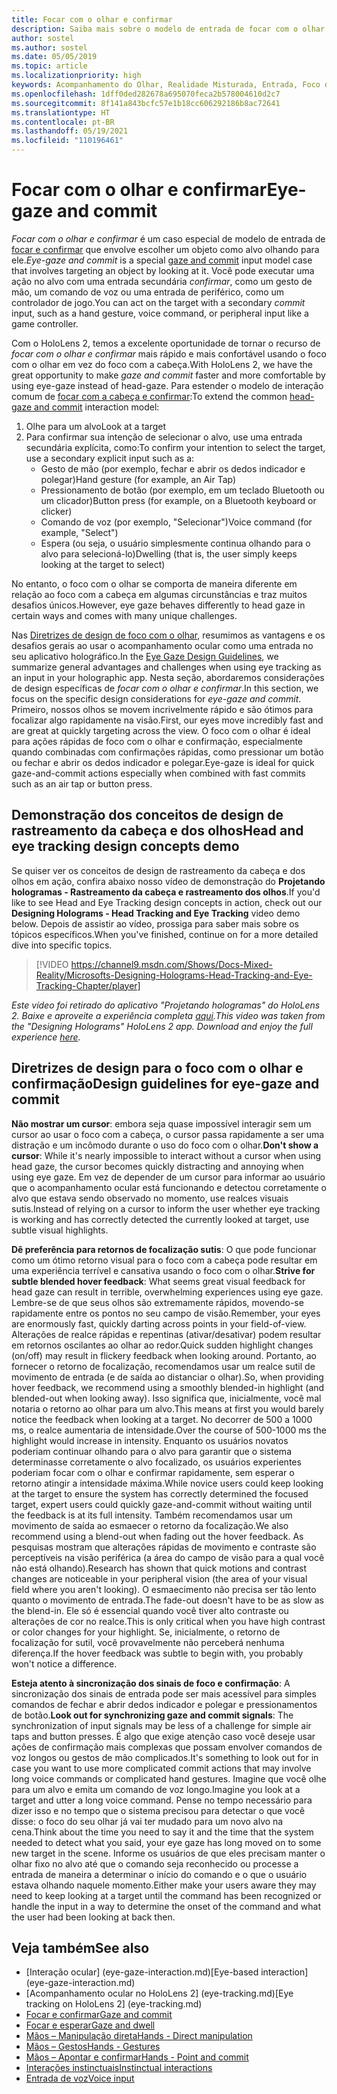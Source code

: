 ```yaml
---
title: Focar com o olhar e confirmar
description: Saiba mais sobre o modelo de entrada de focar com o olhar e confirmar.
author: sostel
ms.author: sostel
ms.date: 05/05/2019
ms.topic: article
ms.localizationpriority: high
keywords: Acompanhamento do Olhar, Realidade Misturada, Entrada, Foco do Olhar, Direcionamento de Foco, HoloLens 2, Seleção baseada no Olhar, headset de realidade misturada, headset do windows mixed reality, headset de realidade virtual, HoloLens, MRTK, Kit de Ferramentas de Realidade Misturada, foco
ms.openlocfilehash: 1dff0ded282678a695070feca2b578004610d2c7
ms.sourcegitcommit: 8f141a843bcfc57e1b18cc606292186b8ac72641
ms.translationtype: HT
ms.contentlocale: pt-BR
ms.lasthandoff: 05/19/2021
ms.locfileid: "110196461"
---
```

# <a name="eye-gaze-and-commit"></a><span data-ttu-id="dff64-104">Focar com o olhar e confirmar</span><span class="sxs-lookup"><span data-stu-id="dff64-104">Eye-gaze and commit</span></span>

<span data-ttu-id="dff64-105">_Focar com o olhar e confirmar_ é um caso especial de modelo de entrada de [focar e confirmar](gaze-and-commit.md) que envolve escolher um objeto como alvo olhando para ele.</span><span class="sxs-lookup"><span data-stu-id="dff64-105">_Eye-gaze and commit_ is a special [gaze and commit](gaze-and-commit.md) input model case that involves targeting an object by looking at it.</span></span> <span data-ttu-id="dff64-106">Você pode executar uma ação no alvo com uma entrada secundária _confirmar_, como um gesto de mão, um comando de voz ou uma entrada de periférico, como um controlador de jogo.</span><span class="sxs-lookup"><span data-stu-id="dff64-106">You can act on the target with a secondary _commit_ input, such as a hand gesture, voice command, or peripheral input like a game controller.</span></span> 

<span data-ttu-id="dff64-107">Com o HoloLens 2, temos a excelente oportunidade de tornar o recurso de _focar com o olhar e confirmar_ mais rápido e mais confortável usando o foco com o olhar em vez do foco com a cabeça.</span><span class="sxs-lookup"><span data-stu-id="dff64-107">With HoloLens 2, we have the great opportunity to make _gaze and commit_ faster and more comfortable by using eye-gaze instead of head-gaze.</span></span> <span data-ttu-id="dff64-108">Para estender o modelo de interação comum de [focar com a cabeça e confirmar](gaze-and-commit.md):</span><span class="sxs-lookup"><span data-stu-id="dff64-108">To extend the common [head-gaze and commit](gaze-and-commit.md) interaction model:</span></span> 
1. <span data-ttu-id="dff64-109">Olhe para um alvo</span><span class="sxs-lookup"><span data-stu-id="dff64-109">Look at a target</span></span> 
2. <span data-ttu-id="dff64-110">Para confirmar sua intenção de selecionar o alvo, use uma entrada secundária explícita, como:</span><span class="sxs-lookup"><span data-stu-id="dff64-110">To confirm your intention to select the target, use a secondary explicit input such as a:</span></span>  
   - <span data-ttu-id="dff64-111">Gesto de mão (por exemplo, fechar e abrir os dedos indicador e polegar)</span><span class="sxs-lookup"><span data-stu-id="dff64-111">Hand gesture (for example, an Air Tap)</span></span>
   - <span data-ttu-id="dff64-112">Pressionamento de botão (por exemplo, em um teclado Bluetooth ou um clicador)</span><span class="sxs-lookup"><span data-stu-id="dff64-112">Button press (for example, on a Bluetooth keyboard or clicker)</span></span>
   - <span data-ttu-id="dff64-113">Comando de voz (por exemplo, "Selecionar")</span><span class="sxs-lookup"><span data-stu-id="dff64-113">Voice command (for example, "Select")</span></span>
   - <span data-ttu-id="dff64-114">Espera (ou seja, o usuário simplesmente continua olhando para o alvo para selecioná-lo)</span><span class="sxs-lookup"><span data-stu-id="dff64-114">Dwelling (that is, the user simply keeps looking at the target to select)</span></span>

<span data-ttu-id="dff64-115">No entanto, o foco com o olhar se comporta de maneira diferente em relação ao foco com a cabeça em algumas circunstâncias e traz muitos desafios únicos.</span><span class="sxs-lookup"><span data-stu-id="dff64-115">However, eye gaze behaves differently to head gaze in certain ways and comes with many unique challenges.</span></span> 

<span data-ttu-id="dff64-116">Nas [Diretrizes de design de foco com o olhar](eye-tracking.md), resumimos as vantagens e os desafios gerais ao usar o acompanhamento ocular como uma entrada no seu aplicativo holográfico.</span><span class="sxs-lookup"><span data-stu-id="dff64-116">In the [Eye Gaze Design Guidelines](eye-tracking.md), we summarize general advantages and challenges when using eye tracking as an input in your holographic app.</span></span> <span data-ttu-id="dff64-117">Nesta seção, abordaremos considerações de design específicas de _focar com o olhar e confirmar_.</span><span class="sxs-lookup"><span data-stu-id="dff64-117">In this section, we focus on the specific design considerations for _eye-gaze and commit_.</span></span>
<span data-ttu-id="dff64-118">Primeiro, nossos olhos se movem incrivelmente rápido e são ótimos para focalizar algo rapidamente na visão.</span><span class="sxs-lookup"><span data-stu-id="dff64-118">First, our eyes move incredibly fast and are great at quickly targeting across the view.</span></span> <span data-ttu-id="dff64-119">O foco com o olhar é ideal para ações rápidas de foco com o olhar e confirmação, especialmente quando combinadas com confirmações rápidas, como pressionar um botão ou fechar e abrir os dedos indicador e polegar.</span><span class="sxs-lookup"><span data-stu-id="dff64-119">Eye-gaze is ideal for quick gaze-and-commit actions especially when combined with fast commits such as an air tap or button press.</span></span>

## <a name="head-and-eye-tracking-design-concepts-demo"></a><span data-ttu-id="dff64-120">Demonstração dos conceitos de design de rastreamento da cabeça e dos olhos</span><span class="sxs-lookup"><span data-stu-id="dff64-120">Head and eye tracking design concepts demo</span></span>

<span data-ttu-id="dff64-121">Se quiser ver os conceitos de design de rastreamento da cabeça e dos olhos em ação, confira abaixo nosso vídeo de demonstração do **Projetando hologramas - Rastreamento da cabeça e rastreamento dos olhos**.</span><span class="sxs-lookup"><span data-stu-id="dff64-121">If you'd like to see Head and Eye Tracking design concepts in action, check out our **Designing Holograms - Head Tracking and Eye Tracking** video demo below.</span></span> <span data-ttu-id="dff64-122">Depois de assistir ao vídeo, prossiga para saber mais sobre os tópicos específicos.</span><span class="sxs-lookup"><span data-stu-id="dff64-122">When you've finished, continue on for a more detailed dive into specific topics.</span></span>

> [!VIDEO https://channel9.msdn.com/Shows/Docs-Mixed-Reality/Microsofts-Designing-Holograms-Head-Tracking-and-Eye-Tracking-Chapter/player]

<span data-ttu-id="dff64-123">*Este vídeo foi retirado do aplicativo "Projetando hologramas" do HoloLens 2. Baixe e aproveite a experiência completa [aqui](https://aka.ms/dhapp).*</span><span class="sxs-lookup"><span data-stu-id="dff64-123">*This video was taken from the "Designing Holograms" HoloLens 2 app. Download and enjoy the full experience [here](https://aka.ms/dhapp).*</span></span>
   
## <a name="design-guidelines-for-eye-gaze-and-commit"></a><span data-ttu-id="dff64-124">Diretrizes de design para o foco com o olhar e confirmação</span><span class="sxs-lookup"><span data-stu-id="dff64-124">Design guidelines for eye-gaze and commit</span></span>

<span data-ttu-id="dff64-125">**Não mostrar um cursor**: embora seja quase impossível interagir sem um cursor ao usar o foco com a cabeça, o cursor passa rapidamente a ser uma distração e um incômodo durante o uso do foco com o olhar.</span><span class="sxs-lookup"><span data-stu-id="dff64-125">**Don't show a cursor**: While it's nearly impossible to interact without a cursor when using head gaze, the cursor becomes quickly distracting and annoying when using eye gaze.</span></span> <span data-ttu-id="dff64-126">Em vez de depender de um cursor para informar ao usuário que o acompanhamento ocular está funcionando e detectou corretamente o alvo que estava sendo observado no momento, use realces visuais sutis.</span><span class="sxs-lookup"><span data-stu-id="dff64-126">Instead of relying on a cursor to inform the user whether eye tracking is working and has correctly detected the currently looked at target, use subtle visual highlights.</span></span>

<span data-ttu-id="dff64-127">**Dê preferência para retornos de focalização sutis**: O que pode funcionar como um ótimo retorno visual para o foco com a cabeça pode resultar em uma experiência terrível e cansativa usando o foco com o olhar.</span><span class="sxs-lookup"><span data-stu-id="dff64-127">**Strive for subtle blended hover feedback**: What seems great visual feedback for head gaze can result in terrible, overwhelming experiences using eye gaze.</span></span> <span data-ttu-id="dff64-128">Lembre-se de que seus olhos são extremamente rápidos, movendo-se rapidamente entre os pontos no seu campo de visão.</span><span class="sxs-lookup"><span data-stu-id="dff64-128">Remember, your eyes are enormously fast, quickly darting across points in your field-of-view.</span></span> <span data-ttu-id="dff64-129">Alterações de realce rápidas e repentinas (ativar/desativar) podem resultar em retornos oscilantes ao olhar ao redor.</span><span class="sxs-lookup"><span data-stu-id="dff64-129">Quick sudden highlight changes (on/off) may result in flickery feedback when looking around.</span></span> <span data-ttu-id="dff64-130">Portanto, ao fornecer o retorno de focalização, recomendamos usar um realce sutil de movimento de entrada (e de saída ao distanciar o olhar).</span><span class="sxs-lookup"><span data-stu-id="dff64-130">So, when providing hover feedback, we recommend using a smoothly blended-in highlight (and blended-out when looking away).</span></span> <span data-ttu-id="dff64-131">Isso significa que, inicialmente, você mal notaria o retorno ao olhar para um alvo.</span><span class="sxs-lookup"><span data-stu-id="dff64-131">This means at first you would barely notice the feedback when looking at a target.</span></span> <span data-ttu-id="dff64-132">No decorrer de 500 a 1000 ms, o realce aumentaria de intensidade.</span><span class="sxs-lookup"><span data-stu-id="dff64-132">Over the course of 500-1000 ms the highlight would increase in intensity.</span></span> <span data-ttu-id="dff64-133">Enquanto os usuários novatos poderiam continuar olhando para o alvo para garantir que o sistema determinasse corretamente o alvo focalizado, os usuários experientes poderiam focar com o olhar e confirmar rapidamente, sem esperar o retorno atingir a intensidade máxima.</span><span class="sxs-lookup"><span data-stu-id="dff64-133">While novice users could keep looking at the target to ensure the system has correctly determined the focused target, expert users could quickly gaze-and-commit without waiting until the feedback is at its full intensity.</span></span> <span data-ttu-id="dff64-134">Também recomendamos usar um movimento de saída ao esmaecer o retorno da focalização.</span><span class="sxs-lookup"><span data-stu-id="dff64-134">We also recommend using a blend-out when fading out the hover feedback.</span></span> <span data-ttu-id="dff64-135">As pesquisas mostram que alterações rápidas de movimento e contraste são perceptíveis na visão periférica (a área do campo de visão para a qual você não está olhando).</span><span class="sxs-lookup"><span data-stu-id="dff64-135">Research has shown that quick motions and contrast changes are noticeable in your peripheral vision (the area of your visual field where you aren't looking).</span></span>
<span data-ttu-id="dff64-136">O esmaecimento não precisa ser tão lento quanto o movimento de entrada.</span><span class="sxs-lookup"><span data-stu-id="dff64-136">The fade-out doesn't have to be as slow as the blend-in.</span></span> <span data-ttu-id="dff64-137">Ele só é essencial quando você tiver alto contraste ou alterações de cor no realce.</span><span class="sxs-lookup"><span data-stu-id="dff64-137">This is only critical when you have high contrast or color changes for your highlight.</span></span> <span data-ttu-id="dff64-138">Se, inicialmente, o retorno de focalização for sutil, você provavelmente não perceberá nenhuma diferença.</span><span class="sxs-lookup"><span data-stu-id="dff64-138">If the hover feedback was subtle to begin with, you probably won't notice a difference.</span></span>

<span data-ttu-id="dff64-139">**Esteja atento à sincronização dos sinais de foco e confirmação**: A sincronização dos sinais de entrada pode ser mais acessível para simples comandos de fechar e abrir dedos indicador e polegar e pressionamentos de botão.</span><span class="sxs-lookup"><span data-stu-id="dff64-139">**Look out for synchronizing gaze and commit signals**: The synchronization of input signals may be less of a challenge for simple air taps and button presses.</span></span> <span data-ttu-id="dff64-140">É algo que exige atenção caso você deseje usar ações de confirmação mais complexas que possam envolver comandos de voz longos ou gestos de mão complicados.</span><span class="sxs-lookup"><span data-stu-id="dff64-140">It's something to look out for in case you want to use more complicated commit actions that may involve long voice commands or complicated hand gestures.</span></span> <span data-ttu-id="dff64-141">Imagine que você olhe para um alvo e emita um comando de voz longo.</span><span class="sxs-lookup"><span data-stu-id="dff64-141">Imagine you look at a target and utter a long voice command.</span></span> <span data-ttu-id="dff64-142">Pense no tempo necessário para dizer isso e no tempo que o sistema precisou para detectar o que você disse: o foco do seu olhar já vai ter mudado para um novo alvo na cena.</span><span class="sxs-lookup"><span data-stu-id="dff64-142">Think about the time you need to say it and the time that the system needed to detect what you said, your eye gaze has long moved on to some new target in the scene.</span></span> <span data-ttu-id="dff64-143">Informe os usuários de que eles precisam manter o olhar fixo no alvo até que o comando seja reconhecido ou processe a entrada de maneira a determinar o início do comando e o que o usuário estava olhando naquele momento.</span><span class="sxs-lookup"><span data-stu-id="dff64-143">Either make your users aware they may need to keep looking at a target until the command has been recognized or handle the input in a way to determine the onset of the command and what the user had been looking at back then.</span></span>

## <a name="see-also"></a><span data-ttu-id="dff64-144">Veja também</span><span class="sxs-lookup"><span data-stu-id="dff64-144">See also</span></span>

* <span data-ttu-id="dff64-145">[Interação ocular] (eye-gaze-interaction.md)</span><span class="sxs-lookup"><span data-stu-id="dff64-145">[Eye-based interaction] (eye-gaze-interaction.md)</span></span>
* <span data-ttu-id="dff64-146">[Acompanhamento ocular no HoloLens 2] (eye-tracking.md)</span><span class="sxs-lookup"><span data-stu-id="dff64-146">[Eye tracking on HoloLens 2] (eye-tracking.md)</span></span>
* [<span data-ttu-id="dff64-147">Focar e confirmar</span><span class="sxs-lookup"><span data-stu-id="dff64-147">Gaze and commit</span></span>](gaze-and-commit.md)
* [<span data-ttu-id="dff64-148">Focar e esperar</span><span class="sxs-lookup"><span data-stu-id="dff64-148">Gaze and dwell</span></span>](gaze-and-dwell.md)
* [<span data-ttu-id="dff64-149">Mãos – Manipulação direta</span><span class="sxs-lookup"><span data-stu-id="dff64-149">Hands - Direct manipulation</span></span>](direct-manipulation.md)
* [<span data-ttu-id="dff64-150">Mãos – Gestos</span><span class="sxs-lookup"><span data-stu-id="dff64-150">Hands - Gestures</span></span>](gaze-and-commit.md#composite-gestures)
* [<span data-ttu-id="dff64-151">Mãos – Apontar e confirmar</span><span class="sxs-lookup"><span data-stu-id="dff64-151">Hands - Point and commit</span></span>](point-and-commit.md)
* [<span data-ttu-id="dff64-152">Interações instinctuais</span><span class="sxs-lookup"><span data-stu-id="dff64-152">Instinctual interactions</span></span>](interaction-fundamentals.md)
* [<span data-ttu-id="dff64-153">Entrada de voz</span><span class="sxs-lookup"><span data-stu-id="dff64-153">Voice input</span></span>](voice-input.md)
